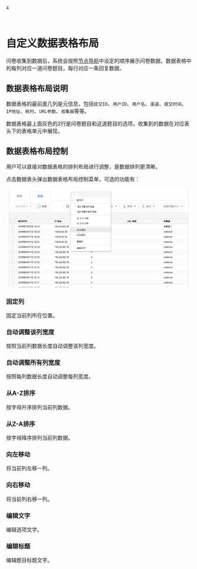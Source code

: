 ```index
4
```
```tag

```
```summary

```
# 自定义数据表格布局
问卷收集到数据后，系统会按照[节点导航](../../04layoutOfEditor/03components/06outline.md)中设定的顺序展示问卷数据。数据表格中的每列对应一道问卷题目，每行对应一条回复数据。

## 数据表格布局说明
数据表格的最前面几列是元信息，包括`提交ID`、`用户ID`、`用户名`、`渠道`、`提交时间`、`IP地址`、`耗时`、`URL参数`、`收集器`等等。

数据表格最上面灰色的2行是问卷题目和这道题目的选项，收集到的数据在对应表头下的表格单元中展现。

## 数据表格布局控制
用户可以直接对数据表格的排列布局进行调整，是数据排列更清晰。

点击数据表头弹出数据表格布局控制菜单，可选的功能有：

<img src='../assets/01dataTable/01dataTableLayout/editDataTableColumn.png'>

### 固定列
固定当前列所在位置。

### 自动调整该列宽度
按照当前列数据长度自动调整该列宽度。

### 自动调整所有列宽度
按照每列数据长度自动调整每列宽度。

### 从A-Z排序
按字母升序排列当前列数据。

### 从Z-A排序
按字母降序排列当前列数据。

### 向左移动
将当前列左移一列。

### 向右移动
将当前列右移一列。

### 编辑文字
编辑选项文字。

### 编辑标题
编辑题目标题文字。
